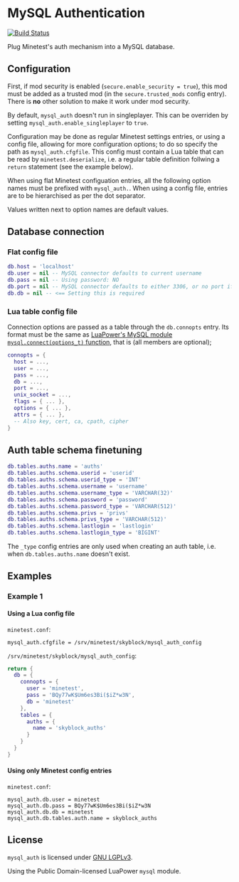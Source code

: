 # MySQL Authentication
[![Build Status](https://travis-ci.org/MinetestForFun/mysql_auth.svg)](https://travis-ci.org/MinetestForFun/mysql_auth)

Plug Minetest's auth mechanism into a MySQL database.

## Configuration

First, if mod security is enabled (`secure.enable_security = true`), this mod must be added as
a trusted mod (in the `secure.trusted_mods` config entry). There is **no** other solution to
make it work under mod security.

By default, `mysql_auth` doesn't run in singleplayer. This can be overriden by setting
`mysql_auth.enable_singleplayer` to `true`.

Configuration may be done as regular Minetest settings entries, or using a config file, allowing
for more configuration options; to do so specify the path as `mysql_auth.cfgfile`. This config
must contain a Lua table that can be read by `minetest.deserialize`, i.e. a regular table
definition follwing a `return` statement (see the example below).

When using flat Minetest configuation entries, all the following option names must be prefixed
with `mysql_auth.`. When using a config file, entries are to be hierarchised as per the dot
separator.

Values written next to option names are default values.

## Database connection

### Flat config file

```lua
db.host = 'localhost'
db.user = nil -- MySQL connector defaults to current username
db.pass = nil -- Using password: NO
db.port = nil -- MySQL connector defaults to either 3306, or no port if using localhost/unix socket
db.db = nil -- <== Setting this is required
```

### Lua table config file

Connection options are passed as a table through the `db.connopts` entry.
Its format must be the same as [LuaPower's MySQL module `mysql.connect(options_t)` function][mycn],
that is (all members are optional);

```lua
connopts = {
  host = ...,
  user = ...,
  pass = ...,
  db = ...,
  port = ...,
  unix_socket = ...,
  flags = { ... },
  options = { ... },
  attrs = { ... },
  -- Also key, cert, ca, cpath, cipher
}
```

## Auth table schema finetuning

```lua
db.tables.auths.name = 'auths'
db.tables.auths.schema.userid = 'userid'
db.tables.auths.schema.userid_type = 'INT'
db.tables.auths.schema.username = 'username'
db.tables.auths.schema.username_type = 'VARCHAR(32)'
db.tables.auths.schema.password = 'password'
db.tables.auths.schema.password_type = 'VARCHAR(512)'
db.tables.auths.schema.privs = 'privs'
db.tables.auths.schema.privs_type = 'VARCHAR(512)'
db.tables.auths.schema.lastlogin = 'lastlogin'
db.tables.auths.schema.lastlogin_type = 'BIGINT'
```

The `_type` config entries are only used when creating an auth table, i.e. when
`db.tables.auths.name` doesn't exist.

## Examples

### Example 1

#### Using a Lua config file

`minetest.conf`:
```
mysql_auth.cfgfile = /srv/minetest/skyblock/mysql_auth_config
```

`/srv/minetest/skyblock/mysql_auth_config`:
```lua
return {
  db = {
    connopts = {
      user = 'minetest',
      pass = 'BQy77wK$Um6es3Bi($iZ*w3N',
      db = 'minetest'
    },
    tables = {
      auths = {
        name = 'skyblock_auths'
      }
    }
  }
}
```

#### Using only Minetest config entries

`minetest.conf`:
```
mysql_auth.db.user = minetest
mysql_auth.db.pass = BQy77wK$Um6es3Bi($iZ*w3N
mysql_auth.db.db = minetest
mysql_auth.db.tables.auth.name = skyblock_auths
```

## License

`mysql_auth` is licensed under [GNU LGPLv3](https://www.gnu.org/licenses/lgpl.html).

Using the Public Domain-licensed LuaPower `mysql` module.


[mycn]: https://luapower.com/mysql#mysql.connectoptions_t---conn